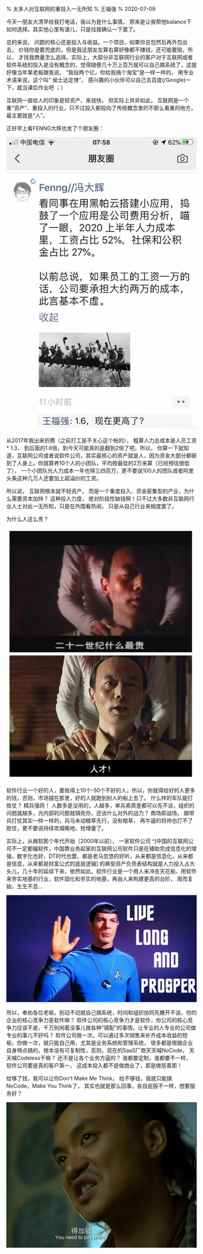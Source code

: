 % 太多人对互联网的重投入一无所知
% 王福强
% 2020-07-09

今天一朋友大清早给我打电话，我以为是什么事情， 原来是让我帮他balance下如何选择。其实他心里有谱儿，只是找我确认一下罢了。

总的来说， 问题的核心还是投入与收益。一个项目，如果你总包然后再外包出去， 价钱你是要兜底的，但是我这朋友左算右算好像都不赚钱，还可能要赔，所以， 才找我商量怎么选择。实际上，大部分非互联网行业的客户对于互联网或者软件系统的投入是没有概念的，觉得随便几十万上百万就可以自己搞系统了，这就好像当年某老板跟我说， “我投两个亿，你给我搞个淘宝”是一样一样的， 用专业术语来说，这个叫“ 侯士达定律”， 感兴趣的小伙伴可以自己去百度(/Google)一下，就当课后作业吧 ；）

互联网一直给人的印象是轻资产、来钱快， 但实际上并非如此， 互联网是一个重“资产”、重投入的行业，只不过投入都投向了传统概念里的不那么看重的地方，最主要就是“人”。

正好早上看FENNG大辉也发了个朋友圈：

![](images/421594252791_.pic.jpg)

从2017年我出来折腾（之前打工是不关心这个帐的）， 粗算人力总成本是人员工资 * 1.3， 到后面的1.6倍，到今天可能真的是翻到2倍了吧，所以， 你算一下就知道，互联网公司或者说软件公司，其实最核心的资产就是人，因为资金大部分都砸到了人身上。你就算养10个人的小团队，平均按最低的2万来算（已经预估很低了）， 一个小团队光人力成本一年也得三四百万，更不要说100人的团队或者阿里头条这种几万人还要加上超溢价的工资。 

所以说， 互联网根本就不轻资产， 而是一个重度投入、资金密集型的产业，为什么需要资本加持？ 这种投入力度， 绝对阶段性缺钱啊！只不过大多数非互联网行业人士对此一无所知，只是在外围看热闹， 只是从自己行业来揣度罢了。

为什么人这么贵？ 

![](images/rencaizuigui.jpeg)

软件行业一个好的人，要抵得上10个-50个不好的人，所以，你就得给好的人更多的钱，否则，市场摆在那里，好的人就跑到别人的船上去了。 什么样的军队能打胜仗？ 精兵强将！ 人数多是没用的，人越多，单兵素质差都可以先不谈，组织的问题就越多，光内部的问题就搞死你，还谈什么对外的战力？ 商场即战场， 跟带兵打仗其实一样一样的，兵马未动粮草先行，没有粮草， 再牛逼的将帅也打不了胜仗，更不要说持续攻城略地、抢增量了。

实际上，从微软那个年代开始（2000年以前）， 一家软件公司 ^[中国的互联网公司不一定都偏软件，中国靠业务起家的互联网公司软件只是在辅助完成信息化的增强，数字化也好，DT时代也罢，都是老马忽悠的好听，从来都是信息化，从来都是信息，从来都是财富公式的底层逻辑] 的典型资产负债表结构就是人力投入占大头儿，几十年的延续下来，依然如此，软件行业是一个用人来冲击天花板、用软件来夯实地基的行业，软件固化和夯实的地基，再由人来构建更高的台阶， 周而复始，生生不息...

![](images/live-long-and-prosper.jpg)

所以，奉劝各位老板，别动不动就自己搞系统，时间和组织协同先撇开不谈，你的企业的核心竞争力是软件嘛？ 软件公司的核心竞争力才是软件，你公司的核心竞争力应该不是，千万别闲着没事儿做各种“错配”的事情。让专业的人专业的公司做专业的事儿不好吗？ 软件公司做一次，可以通过多次销售来补齐成本收益的短板，你做一次，就只能自己用，尤其是业务系统和管理系统， 很多都是根据企业自身特点搞的，根本没有可复制性，否则，现在的SaaS厂商天天喊NoCode， 天天喊Codeless干嘛？ 还不是让各个业务方逼的？ 谁都要定制，谁都要不一样， 软件公司要是真的客户第一， 这成本投入都不是做商业了，那是做慈善那！ 

给够了钱，我可以让你Don't Make Me Think， 给不够钱，我就只能搞NoCode，Make You Think了， 其实也就是那么回事，各自屁股不一样，想要服务好？ 

![](images/deijiaqian.jpg)










